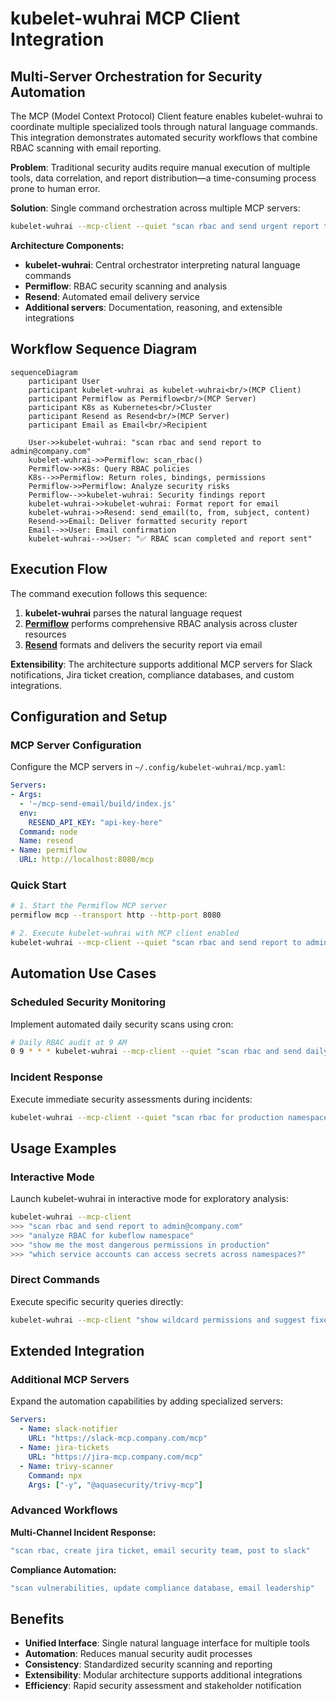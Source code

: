 # kubelet-wuhrai MCP Client Integration

## Multi-Server Orchestration for Security Automation

The MCP (Model Context Protocol) Client feature enables kubelet-wuhrai to coordinate multiple specialized tools through natural language commands. This integration demonstrates automated security workflows that combine RBAC scanning with email reporting.

**Problem**: Traditional security audits require manual execution of multiple tools, data correlation, and report distribution—a time-consuming process prone to human error.

**Solution**: Single command orchestration across multiple MCP servers:

```bash
kubelet-wuhrai --mcp-client --quiet "scan rbac and send urgent report to incident-team@company.com from sender@company.com"
```

**Architecture Components:**
- **kubelet-wuhrai**: Central orchestrator interpreting natural language commands
- **Permiflow**: RBAC security scanning and analysis
- **Resend**: Automated email delivery service
- **Additional servers**: Documentation, reasoning, and extensible integrations

## Workflow Sequence Diagram

```mermaid
sequenceDiagram
    participant User
    participant kubelet-wuhrai as kubelet-wuhrai<br/>(MCP Client)
    participant Permiflow as Permiflow<br/>(MCP Server)
    participant K8s as Kubernetes<br/>Cluster
    participant Resend as Resend<br/>(MCP Server)
    participant Email as Email<br/>Recipient

    User->>kubelet-wuhrai: "scan rbac and send report to admin@company.com"
    kubelet-wuhrai->>Permiflow: scan_rbac()
    Permiflow->>K8s: Query RBAC policies
    K8s-->>Permiflow: Return roles, bindings, permissions
    Permiflow->>Permiflow: Analyze security risks
    Permiflow-->>kubelet-wuhrai: Security findings report
    kubelet-wuhrai->>kubelet-wuhrai: Format report for email
    kubelet-wuhrai->>Resend: send_email(to, from, subject, content)
    Resend->>Email: Deliver formatted security report
    Email-->>User: Email confirmation
    kubelet-wuhrai-->>User: "✅ RBAC scan completed and report sent"
```

## Execution Flow

The command execution follows this sequence:
1. **kubelet-wuhrai** parses the natural language request
2. [**Permiflow**](https://github.com/tutran-se/permiflow) performs comprehensive RBAC analysis across cluster resources
4. [**Resend**](https://github.com/resend/mcp-send-email) formats and delivers the security report via email

**Extensibility**: The architecture supports additional MCP servers for Slack notifications, Jira ticket creation, compliance databases, and custom integrations.

## Configuration and Setup

### MCP Server Configuration

Configure the MCP servers in `~/.config/kubelet-wuhrai/mcp.yaml`:

```yaml
Servers:
- Args:
  - '~/mcp-send-email/build/index.js'
  env:
    RESEND_API_KEY: "api-key-here"
  Command: node
  Name: resend
- Name: permiflow
  URL: http://localhost:8080/mcp

```

### Quick Start

```bash
# 1. Start the Permiflow MCP server
permiflow mcp --transport http --http-port 8080

# 2. Execute kubelet-wuhrai with MCP client enabled
kubelet-wuhrai --mcp-client --quiet "scan rbac and send report to admin@company.com from sec@company.com"
```

## Automation Use Cases

### Scheduled Security Monitoring

Implement automated daily security scans using cron:

```bash
# Daily RBAC audit at 9 AM
0 9 * * * kubelet-wuhrai --mcp-client --quiet "scan rbac and send daily report to admin@company.com from sec@company.com"
```

### Incident Response

Execute immediate security assessments during incidents:

```bash
kubelet-wuhrai --mcp-client --quiet "scan rbac for production namespace and send urgent report to incident-team@company.com from sec@company.com"
```

## Usage Examples

### Interactive Mode

Launch kubelet-wuhrai in interactive mode for exploratory analysis:

```bash
kubelet-wuhrai --mcp-client
>>> "scan rbac and send report to admin@company.com"
>>> "analyze RBAC for kubeflow namespace"
>>> "show me the most dangerous permissions in production"
>>> "which service accounts can access secrets across namespaces?"
```

### Direct Commands

Execute specific security queries directly:

```bash
kubelet-wuhrai --mcp-client "show wildcard permissions and suggest fixes"
```

## Extended Integration

### Additional MCP Servers

Expand the automation capabilities by adding specialized servers:

```yaml
Servers:
  - Name: slack-notifier
    URL: "https://slack-mcp.company.com/mcp"
  - Name: jira-tickets
    URL: "https://jira-mcp.company.com/mcp"
  - Name: trivy-scanner
    Command: npx
    Args: ["-y", "@aquasecurity/trivy-mcp"]
```

### Advanced Workflows

**Multi-Channel Incident Response:**
```bash
"scan rbac, create jira ticket, email security team, post to slack"
```

**Compliance Automation:**
```bash
"scan vulnerabilities, update compliance database, email leadership"
```

## Benefits

- **Unified Interface**: Single natural language interface for multiple tools
- **Automation**: Reduces manual security audit processes
- **Consistency**: Standardized security scanning and reporting
- **Extensibility**: Modular architecture supports additional integrations
- **Efficiency**: Rapid security assessment and stakeholder notification
